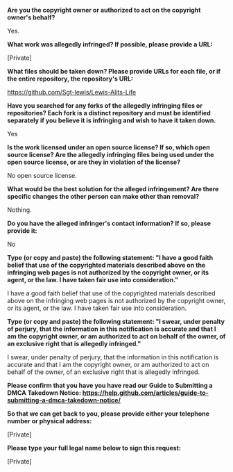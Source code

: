 __Are you the copyright owner or authorized to act on the copyright owner's behalf?__

Yes.

__What work was allegedly infringed? If possible, please provide a URL:__

[Private]

__What files should be taken down? Please provide URLs for each file, or if the entire repository, the repository's URL:__

https://github.com/Sgt-lewis/Lewis-Alits-Life

__Have you searched for any forks of the allegedly infringing files or repositories? Each fork is a distinct repository and must be identified separately if you believe it is infringing and wish to have it taken down.__

Yes

__Is the work licensed under an open source license? If so, which open source license? Are the allegedly infringing files being used under the open source license, or are they in violation of the license?__

No open source license.

__What would be the best solution for the alleged infringement? Are there specific changes the other person can make other than removal?__

Nothing.

__Do you have the alleged infringer's contact information? If so, please provide it:__

No

__Type (or copy and paste) the following statement: "I have a good faith belief that use of the copyrighted materials described above on the infringing web pages is not authorized by the copyright owner, or its agent, or the law. I have taken fair use into consideration."__

I have a good faith belief that use of the copyrighted materials described above on the infringing web pages is not authorized by the copyright owner, or its agent, or the law. I have taken fair use into consideration.

__Type (or copy and paste) the following statement: "I swear, under penalty of perjury, that the information in this notification is accurate and that I am the copyright owner, or am authorized to act on behalf of the owner, of an exclusive right that is allegedly infringed."__

I swear, under penalty of perjury, that the information in this notification is accurate and that I am the copyright owner, or am authorized to act on behalf of the owner, of an exclusive right that is allegedly infringed.

__Please confirm that you have you have read our Guide to Submitting a DMCA Takedown Notice: https://help.github.com/articles/guide-to-submitting-a-dmca-takedown-notice/__

__So that we can get back to you, please provide either your telephone number or physical address:__

[Private]

__Please type your full legal name below to sign this request:__

[Private]

